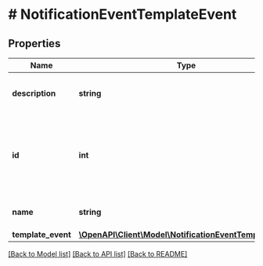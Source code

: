 # # NotificationEventTemplateEvent

## Properties

Name | Type | Description | Notes
------------ | ------------- | ------------- | -------------
**description** | **string** | The description of the event. | [optional]
**id** | **int** | The ID of the event. The event can be a [Jira system event](https://confluence.atlassian.com/x/8YdKLg#Creatinganotificationscheme-eventsEvents) or a [custom event](https://confluence.atlassian.com/x/AIlKLg). | [optional]
**name** | **string** | The name of the event. | [optional]
**template_event** | [**\OpenAPI\Client\Model\NotificationEventTemplateEvent**](NotificationEventTemplateEvent.md) |  | [optional]

[[Back to Model list]](../../README.md#models) [[Back to API list]](../../README.md#endpoints) [[Back to README]](../../README.md)
